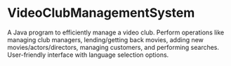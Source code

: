 # VideoClubManagementSystem
A Java program to efficiently manage a video club. Perform operations like managing club managers, lending/getting back movies, adding new movies/actors/directors, managing customers, and performing searches. User-friendly interface with language selection options.

